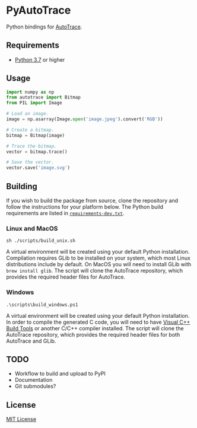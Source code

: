# PyAutoTrace
Python bindings for [AutoTrace](https://github.com/autotrace/autotrace).

## Requirements
- [Python 3.7](https://www.python.org/downloads/) or higher

## Usage
```python
import numpy as np
from autotrace import Bitmap
from PIL import Image

# Load an image.
image = np.asarray(Image.open('image.jpeg').convert('RGB'))

# Create a bitmap.
bitmap = Bitmap(image)

# Trace the bitmap.
vector = bitmap.trace()

# Save the vector.
vector.save('image.svg')
```

## Building
If you wish to build the package from source,
clone the repository and follow the instructions for your platform below.
The Python build requirements are listed in [`requirements-dev.txt`](requirements-dev.txt).

### Linux and MacOS
```shell
sh ./scripts/build_unix.sh
```

A virtual environment will be created using your default Python installation.
Compilation requires GLib to be installed on your system, which most Linux distributions include by default.
On MacOS you will need to install GLib with `brew install glib`.
The script will clone the AutoTrace repository,
which provides the required header files for AutoTrace.

### Windows
```shell
.\scripts\build_windows.ps1
```

A virtual environment will be created using your default Python installation.
In order to compile the generated C code, you will need to have
[Visual C++ Build Tools](https://visualstudio.microsoft.com/visual-cpp-build-tools/) or another C/C++ compiler installed.
The script will clone the AutoTrace repository,
which provides the required header files for both AutoTrace and GLib.

## TODO
- Workflow to build and upload to PyPI
- Documentation
- Git submodules?

## License
[MIT License](license.txt)
